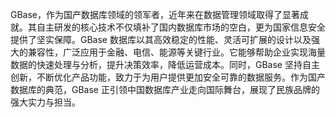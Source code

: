 GBase，作为国产数据库领域的领军者，近年来在数据管理领域取得了显著成就。其自主研发的核心技术不仅填补了国内数据库市场的空白，更为国家信息安全提供了坚实保障。GBase 数据库以其高效稳定的性能、灵活可扩展的设计以及强大的兼容性，广泛应用于金融、电信、能源等关键行业。它能够帮助企业实现海量数据的快速处理与分析，提升决策效率，降低运营成本。同时，GBase 坚持自主创新，不断优化产品功能，致力于为用户提供更加安全可靠的数据服务。作为国产数据库的典范，GBase 正引领中国数据库产业走向国际舞台，展现了民族品牌的强大实力与担当。
